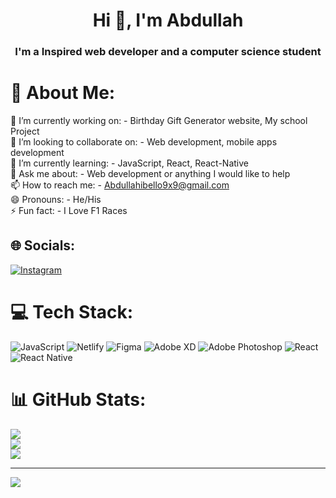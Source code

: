 <h1 align="center">Hi 👋, I'm Abdullah</h1>
<h3 align="center">I'm a Inspired web developer and a computer science student</h3>

# 💫 About Me:
🔭 I’m currently working on: - Birthday Gift Generator website, My school Project<br>👯 I’m looking to collaborate on: - Web development, mobile apps development <br>🌱 I’m currently learning: - JavaScript, React, React-Native <br>💬 Ask me about: - Web development or anything I would like to help <br>📫 How to reach me: - Abdullahibello9x9@gmail.com<br>😄 Pronouns: - He/His<br>⚡ Fun fact: - I Love F1 Races<br>


## 🌐 Socials:
[![Instagram](https://img.shields.io/badge/Instagram-%23E4405F.svg?logo=Instagram&logoColor=white)](https://instagram.com/abdulb.developer ) 

# 💻 Tech Stack:
![JavaScript](https://img.shields.io/badge/javascript-%23323330.svg?style=for-the-badge&logo=javascript&logoColor=%23F7DF1E) ![Netlify](https://img.shields.io/badge/netlify-%23000000.svg?style=for-the-badge&logo=netlify&logoColor=#00C7B7) ![Figma](https://img.shields.io/badge/figma-%23F24E1E.svg?style=for-the-badge&logo=figma&logoColor=white) ![Adobe XD](https://img.shields.io/badge/Adobe%20XD-470137?style=for-the-badge&logo=Adobe%20XD&logoColor=#FF61F6) ![Adobe Photoshop](https://img.shields.io/badge/adobe%20photoshop-%2331A8FF.svg?style=for-the-badge&logo=adobe%20photoshop&logoColor=white) ![React](https://img.shields.io/badge/react-%2320232a.svg?style=for-the-badge&logo=react&logoColor=%2361DAFB) ![React Native](https://img.shields.io/badge/react_native-%2320232a.svg?style=for-the-badge&logo=react&logoColor=%2361DAFB)
# 📊 GitHub Stats:
![](https://github-readme-stats.vercel.app/api?username=Abdul-b7&theme=dark&hide_border=false&include_all_commits=false&count_private=false)<br/>
![](https://github-readme-streak-stats.herokuapp.com/?user=Abdul-b7&theme=dark&hide_border=false)<br/>
![](https://github-readme-stats.vercel.app/api/top-langs/?username=Abdul-b7&theme=dark&hide_border=false&include_all_commits=false&count_private=false&layout=compact)

---
[![](https://visitcount.itsvg.in/api?id=Abdul-b7&icon=0&color=0)](https://visitcount.itsvg.in)

<!-- Proudly created with GPRM ( https://gprm.itsvg.in ) -->
